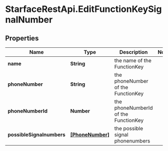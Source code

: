# StarfaceRestApi.EditFunctionKeySignalNumber

## Properties
Name | Type | Description | Notes
------------ | ------------- | ------------- | -------------
**name** | **String** | the name of the FunctionKey | 
**phoneNumber** | **String** | the phoneNumber of the FunctionKey | 
**phoneNumberId** | **Number** | the phoneNumberId of the FunctionKey | 
**possibleSignalnumbers** | [**[PhoneNumber]**](PhoneNumber.md) | the possible signal phonenumbers | 


